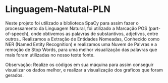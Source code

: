 # Linguagem-Natutal-PLN
Neste projeto foi utilizado a biblioteca SpaCy para assim fazer o processamento da Linguagem Natural, foi utilizado a Marcação POS (part-of-speech), onde obtivemos as palavras de substantivos, adjetivos, entre outros.. Realizamos a Extração de Entidades Nomeadas, Conhecido como NER (Named Entity Recognition) e realizamos uma Nuvem de Palvras e a remoção de Stop Words, para uma melhor visualização das palavras que mais foram utilizadas no nosso texte fonte.

Observação: Realize os códigos em sua máquina para assim conseguir visualizar os dados melhor, e realizar a visualização dos graficos que foram gerados.  
